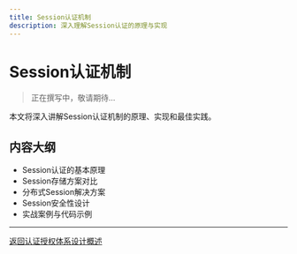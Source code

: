 ```yaml
---
title: Session认证机制
description: 深入理解Session认证的原理与实现
---
```


# Session认证机制

> 正在撰写中，敬请期待...

本文将深入讲解Session认证机制的原理、实现和最佳实践。

## 内容大纲

- Session认证的基本原理
- Session存储方案对比
- 分布式Session解决方案
- Session安全性设计
- 实战案例与代码示例

---

[返回认证授权体系设计概述](/tutorials/architecture/security/auth-system/)

